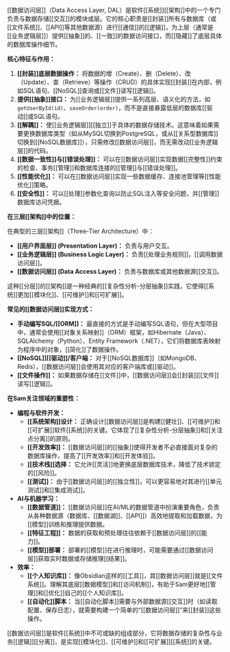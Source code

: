 [[数据访问层]]（Data Access Layer, DAL）是软件[[系统]][[架构]]中的一个专门负责与数据存储[[交互]]的模块或层。它的核心职责是[[封装]]所有与数据库（或[[文件系统]]、[[API]]等其他数据源）进行[[通信]]的[[逻辑]]，为上层（通常是[[业务逻辑层]]）提供[[抽象]]的、[[一致]]的数据访问接口，而[[隐藏]]了底层具体的数据库操作细节。

**核心特征与作用：**

1.  **[[封装]]底层数据操作：** 将数据的增（Create）、删（Delete）、改（Update）、查（Retrieve）等操作（CRUD）的具体实现[[封装]]在内部，例如SQL语句、[[NoSQL]]查询或[[文件]]读写[[逻辑]]。
2.  **提供[[抽象]]接口：** 为[[业务逻辑层]]提供一系列高层、语义化的方法，如`getUserById(id)`、`saveOrder(order)`，而不是直接暴露低层的数据库[[驱动]]或SQL语句。
3.  **[[解耦]]：** 使[[业务逻辑层]][[独立]]于具体的数据存储技术。这意味着如果需要更换数据库类型（如从MySQL切换到PostgreSQL，或从[[关系型数据库]]切换到[[NoSQL数据库]]），只需修改[[数据访问层]]，而无需改动[[业务逻辑层]]的代码。
4.  **[[数据一致性]]与[[错误处理]]：** 可以在[[数据访问层]]实现数据[[完整性]]约束的检查、事务[[管理]]和数据库连接的[[管理]]与[[错误处理]]。
5.  **[[性能优化]]：** 可以在[[数据访问层]]实现一些数据缓存、连接池管理等[[性能优化]]策略。
6.  **[[安全性]]：** 可以[[处理]]参数化查询以防止SQL注入等安全问题，并[[管理]]数据库访问凭据。

**在三层[[架构]]中的位置：**

在典型的三层[[架构]]（Three-Tier Architecture）中：

*   **[[用户界面层]] (Presentation Layer)：** 负责与用户交互。
*   **[[业务逻辑层]] (Business Logic Layer)：** 负责[[处理业务规则]]，[[调用数据访问层]]。
*   **[[数据访问层]] (Data Access Layer)：** 负责与数据库或其他数据源[[交互]]。

这种[[分层]]的[[架构]]是一种经典的[[复杂性分析-分层抽象]]实践，它使得[[系统]]更加[[模块化]]、[[可维护]]和[[可扩展]]。

**常见的[[数据访问层]]实现方式：**

*   **手动编写SQL/[[ORM]]：** 最直接的方式是手动编写SQL语句，但在大型项目中，通常会使用[[对象关系映射]]（ORM）框架，如Hibernate（Java）、SQLAlchemy（Python）、Entity Framework（.NET），它们将数据库表映射为程序中的对象，[[简化]]了数据操作。
*   **[[NoSQL]][[驱动]]/客户端：** 对于[[NoSQL数据库]]（如MongoDB、Redis），[[数据访问层]]会使用其对应的客户端库或[[驱动]]。
*   **[[文件操作]]：** 如果数据存储在[[文件]]中，[[数据访问层]]会[[封装]][[文件]]读写[[逻辑]]。

**在Sam关注领域的重要性：**

*   **编程与软件开发：**
    *   **[[系统架构]]设计：** 正确设计[[数据访问层]]是构建[[健壮]]、[[可维护]]和[[可扩展]]软件[[系统]]的关键。它体现了[[复杂性分析-分层抽象]]和[[关注点分离]]的原则。
    *   **[[开发效率]]：** [[数据访问层]]的[[抽象]]使得开发者不必直接面对复杂的数据库操作，提高了[[开发效率]]和[[开发体验]]。
    *   **[[技术栈]]选择：** 它允许[[灵活]]地更换底层数据库技术，降低了技术锁定的[[风险]]。
    *   **[[测试]]：** 由于[[数据访问层]]的[[独立性]]，可以更容易地对其进行[[单元测试]]和[[集成测试]]。
*   **AI与机器学习：**
    *   **[[数据管道]]：** [[数据访问层]]在AI/ML的数据管道中扮演重要角色，负责从各种数据源（数据库、[[数据湖]]、[[API]]）高效地提取和加载数据，为[[模型]]训练和推理提供数据。
    *   **[[特征工程]]：** 数据的获取和预处理往往依赖于[[数据访问层]]的[[能力]]。
    *   **[[模型]]部署：** 部署的[[模型]]在进行推理时，可能需要通过[[数据访问层]]获取实时数据或存储推理[[结果]]。
*   **效率：**
    *   **[[个人知识库]]：** 像Obsidian这样的[[工具]]，其[[数据访问层]]就是[[文件系统]]。理解其底层[[数据模型]]和[[访问机制]]，有助于Sam更好地[[管理]]和[[优化]]自己的[[个人知识库]]。
    *   **[[自动化]]脚本：** 当[[自动化脚本]]需要与外部数据源[[交互]]时（如读取配置、保存日志），就需要构建一个简单的“[[数据访问层]]”来[[封装]]这些操作。

[[数据访问层]]是软件[[系统]]中不可或缺的组成部分，它将数据存储的复杂性与业务[[逻辑]][[分离]]，是实现[[模块化]]、[[可维护]]和[[可扩展]][[系统]]的关键。